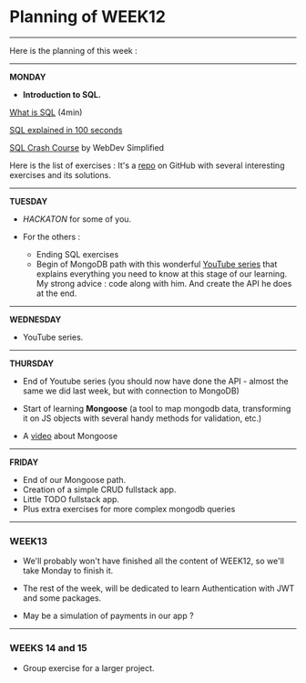 # Planning of WEEK12

---

Here is the planning of this week :

---

**MONDAY**

- **Introduction to SQL.**

[What is SQL](https://youtu.be/27axs9dO7AE?si=0D1kWTjeXTvy9d0v) (4min)

[SQL explained in 100 seconds](https://youtu.be/zsjvFFKOm3c?si=uSpJ4VjHFrAeuPw7)

[SQL Crash Course](https://youtu.be/p3qvj9hO_Bo?si=fhY5XAHIWXnxSPoB) by WebDev Simplified

Here is the list of exercises :
It's a [repo](https://github.com/WebDevSimplified/Learn-SQL) on GitHub with several interesting exercises and its solutions.

---

**TUESDAY**

- _HACKATON_ for some of you.

- For the others :
  - Ending SQL exercises
  - Begin of MongoDB path with this wonderful [YouTube series](https://youtube.com/playlist?list=PL4cUxeGkcC9h77dJ-QJlwGlZlTd4ecZOA&si=rR_nEtwfLoWg2T_3) that explains everything you need to know at this stage of our learning. My strong advice : code along with him. And create the API he does at the end.

---

**WEDNESDAY**

- YouTube series.

---

**THURSDAY**

- End of Youtube series (you should now have done the API - almost the same we did last week, but with connection to MongoDB)
- Start of learning **Mongoose** (a tool to map mongodb data, transforming it on JS objects with several handy methods for validation, etc.)

- A [video](https://youtu.be/DZBGEVgL2eE?si=-eXTX8D4WPdZzSML) about Mongoose

---

**FRIDAY**

- End of our Mongoose path.
- Creation of a simple CRUD fullstack app.
- Little TODO fullstack app.
- Plus extra exercises for more complex mongodb queries

---

### WEEK13

- We'll probably won't have finished all the content of WEEK12, so we'll take Monday to finish it.

- The rest of the week, will be dedicated to learn Authentication with JWT and some packages.

- May be a simulation of payments in our app ?

---

### WEEKS 14 and 15

- Group exercise for a larger project.

